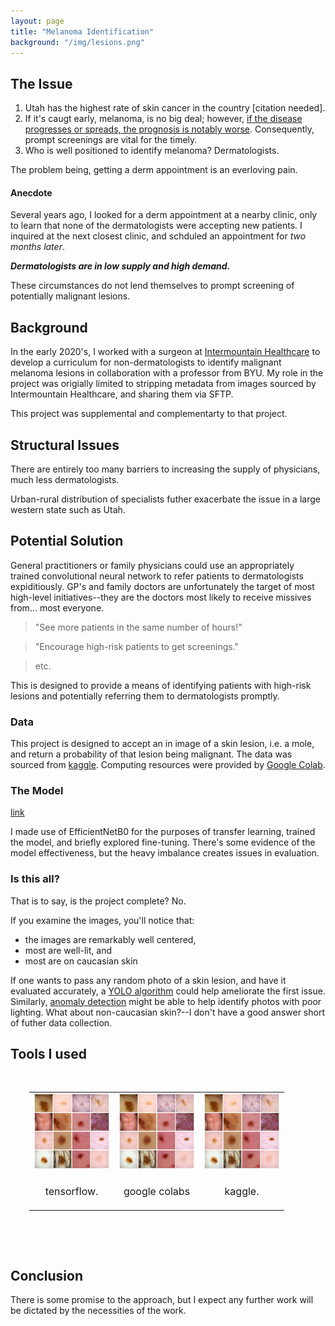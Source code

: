 ```yaml
---
layout: page
title: "Melanoma Identification"
background: "/img/lesions.png"
---
```



## The Issue

1. Utah has the highest rate of skin cancer in the country [citation needed].
2. If it's caugt early, melanoma, is no big deal; however, [if the disease progresses or spreads, the prognosis is notably worse](https://www.aad.org/media/stats-skin-cancer#:~:text=The%20five%2Dyear%20survival%20rate,the%20lymph%20nodes%20is%2099%25.&text=The%20five%2Dyear%20survival%20rate%20for%20melanoma%20that%20spreads%20to,and%20other%20organs%20is%2030%25.).  Consequently, prompt screenings are vital for the timely.
3.  Who is well positioned to identify melanoma?  Dermatologists.

The problem being, getting a derm appointment is an everloving pain.

#### Anecdote
Several years ago, I looked for a derm appointment at a nearby clinic, only to learn that none of the dermatologists were accepting new patients.  I inquired at the next closest clinic, and schduled an appointment for *two months later*.

***Dermatologists are in low supply and high demand.***

These circumstances do not lend themselves to prompt screening of potentially malignant lesions.

## Background

In the early 2020's, I worked with a surgeon at [Intermountain Healthcare](https://intermountainhealthcare.org/) to develop a curriculum for non-dermatologists to identify malignant melanoma lesions in collaboration with a professor from BYU.  My role in the project was origially limited to stripping metadata from images sourced by Intermountain Healthcare, and sharing them via SFTP.

This project was supplemental and complementarty to that project.

## Structural Issues
There are entirely too many barriers to increasing the supply of physicians, much less dermatologists.

Urban-rural distribution of specialists futher exacerbate the issue in a large western state such as Utah.

## Potential Solution
General practitioners or family physicians could use an appropriately trained convolutional neural network to refer patients to dermatologists expiditiously.  GP's and family doctors are unfortunately the target of most high-level initiatives--they are the doctors most likely to receive missives from... most everyone.

> "See more patients in the same number of hours!"

> "Encourage high-risk patients to get screenings."

> etc.

This is designed to provide a means of identifying patients with high-risk lesions and potentially referring them to dermatologists promptly.

### Data
This project is designed to accept an in image of a skin lesion, i.e. a mole, and return a probability of that lesion being malignant.
The data was sourced from [kaggle](https://www.kaggle.com/competitions/siim-isic-melanoma-classification/overview).
Computing resources were provided by [Google Colab](https://colab.research.google.com/).

### The Model

[link](https://snyderjo.github.io/documents/Kaggle_Melanoma_CNN.html)

I made use of EfficientNetB0 for the purposes of transfer learning, trained the model, and briefly explored fine-tuning.  There's some evidence of the model effectiveness, but the heavy imbalance creates issues in evaluation.


### Is this all?

That is to say, is the project complete?
No.

If you examine the images, you'll notice that:
* the images are remarkably well centered,
* most are well-lit, and
* most are on caucasian skin

If one wants to pass any random photo of a skin lesion, and have it evaluated accurately, a [YOLO algorithm](https://en.wikipedia.org/wiki/YOLO_(algorithm)) could help ameliorate the first issue.  Similarly, [anomaly detection](https://en.wikipedia.org/wiki/Anomaly_detection) might be able to help identify photos with poor lighting.  What about non-caucasian skin?--I don't have a good answer short of futher data collection.


## Tools I used

<table style="padding:30px;font-size:16px;">
<tr>
    <td align="center">
        <div>
            <img src="img/lesions.png" alt="1" height="120px" width="120px">
        </div>
    </td>
    <td  align="center">
        <div>
            <img src="img/lesions.png" alt="2" height="120px" width="120px">
        </div>
    </td>
    <td  align="center">
        <div>
            <img src="img/lesions.png" alt="3" height="120px" width="120px">
        </div>
    </td>
</tr>
<tr>
    <td>
        <div>
            <p style="text-align:center">tensorflow.</p>
        </div>
    </td>
    <td >
        <div>
            <p style="text-align:center">google colabs</p>
        </div>
    </td>
    <td >
        <div>
            <p style="text-align:center">kaggle.</p>
        </div>
    </td>
</tr>
</table>

<br>


## Conclusion
There is some promise to the approach, but I expect any further work will be dictated by the necessities of the work.